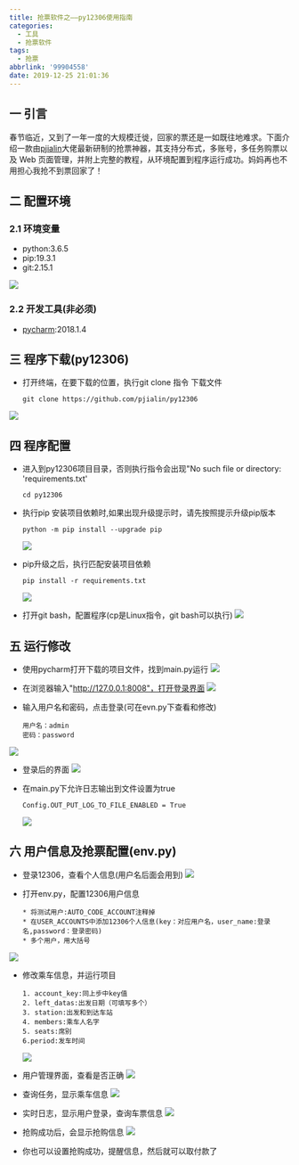```yaml
---
title: 抢票软件之——py12306使用指南
categories:
  - 工具
  - 抢票软件
tags:
  - 抢票
abbrlink: '99904558'
date: 2019-12-25 21:01:36
---
```

## 一 引言

春节临近，又到了一年一度的大规模迁徙，回家的票还是一如既往地难求。下面介绍一款由[pjialin][1]大佬最新研制的抢票神器，其支持分布式，多账号，多任务购票以及 Web 页面管理，并附上完整的教程，从环境配置到程序运行成功。妈妈再也不用担心我抢不到票回家了！

<!--more-->

## 二 配置环境
### 2.1 环境变量
* python:3.6.5
* pip:19.3.1
* git:2.15.1

![][2]

### 2.2 开发工具(非必须)

* [pycharm][3]:2018.1.4

## 三 程序下载(py12306)

* 打开终端，在要下载的位置，执行git clone 指令 下载文件
	```
	git clone https://github.com/pjialin/py12306
	```
![][4]

## 四 程序配置

* 进入到py12306项目目录，否则执行指令会出现"No such file or directory: 'requirements.txt'

	```
  cd py12306
  ```

* 执行pip 安装项目依赖时,如果出现升级提示时，请先按照提示升级pip版本

	```
   python -m pip install --upgrade pip
  ```

  ![][5]

* pip升级之后，执行匹配安装项目依赖

	```
	pip install -r requirements.txt
	```

	![][6]

* 打开git bash，配置程序(cp是Linux指令，git bash可以执行)
![][7]

## 五 运行修改

* 使用pycharm打开下载的项目文件，找到main.py运行
![][8]

* 在浏览器输入"http://127.0.0.1:8008"，打开登录界面
![][9]

* 输入用户名和密码，点击登录(可在evn.py下查看和修改)

	```
	用户名：admin
	密码：password
	```

![][10]
* 登录后的界面
![][11]

* 在main.py下允许日志输出到文件设置为true

	```
	Config.OUT_PUT_LOG_TO_FILE_ENABLED = True
	```

	![][12]

## 六 用户信息及抢票配置(env.py)

* 登录12306，查看个人信息(用户名后面会用到)
  ![][13]

* 打开env.py，配置12306用户信息

  ```
  * 将测试用户:AUTO_CODE_ACCOUNT注释掉
  * 在USER_ACCOUNTS中添加12306个人信息(key：对应用户名，user_name:登录名,password：登录密码)
  * 多个用户，用大括号
  ```
![][14]

* 修改乘车信息，并运行项目

  ```
  1. account_key:同上步中key值
  2. left_datas:出发日期（可填写多个）
  3. station:出发和到达车站
  4. members:乘车人名字
  5. seats:席别
  6.period:发车时间
  ```

  ![][15]

* 用户管理界面，查看是否正确
![][16]

* 查询任务，显示乘车信息 
  ![][17]

* 实时日志，显示用户登录，查询车票信息
  ![][18]

* 抢购成功后，会显示抢购信息
  ![][19]

* 你也可以设置抢购成功，提醒信息，然后就可以取付款了







[1]:https://github.com/pjialin
[2]: https://fastly.jsdelivr.net/gh/PGzxc/CDN@master/blog-image/py12306-environment-variable.png
[3]:http://www.jetbrains.com/
[4]: https://fastly.jsdelivr.net/gh/PGzxc/CDN@master/blog-image/py12306-git-clone.png
[5]: https://fastly.jsdelivr.net/gh/PGzxc/CDN@master/blog-image/py12306-update-pip.png
[6]: https://fastly.jsdelivr.net/gh/PGzxc/CDN@master/blog-image/py12306-install-requirements.png
[7]: https://fastly.jsdelivr.net/gh/PGzxc/CDN@master/blog-image/py12306-cp-env.png
[8]: https://fastly.jsdelivr.net/gh/PGzxc/CDN@master/blog-image/py12306-test-main.png
[9]: https://fastly.jsdelivr.net/gh/PGzxc/CDN@master/blog-image/py12306-login.png
[10]: https://fastly.jsdelivr.net/gh/PGzxc/CDN@master/blog-image/py12306-evn-config.png
[11]: https://fastly.jsdelivr.net/gh/PGzxc/CDN@master/blog-image/py12306-jiemian.png
[12]: https://fastly.jsdelivr.net/gh/PGzxc/CDN@master/blog-image/py12306-log-true.png
[13]: https://fastly.jsdelivr.net/gh/PGzxc/CDN@master/blog-image/py12306-user-info.png
[14]: https://fastly.jsdelivr.net/gh/PGzxc/CDN@master/blog-image/py12306-user-account.png
[15]: https://fastly.jsdelivr.net/gh/PGzxc/CDN@master/blog-image/py12306-driver-info.png
[16]: https://fastly.jsdelivr.net/gh/PGzxc/CDN@master/blog-image/py12306-user-manager.png
[17]: https://fastly.jsdelivr.net/gh/PGzxc/CDN@master/blog-image/py12306-seat-info.png
[18]: https://fastly.jsdelivr.net/gh/PGzxc/CDN@master/blog-image/py12306-log-info.png
[19]: https://fastly.jsdelivr.net/gh/PGzxc/CDN@master/blog-image/py12306-buy-success.png